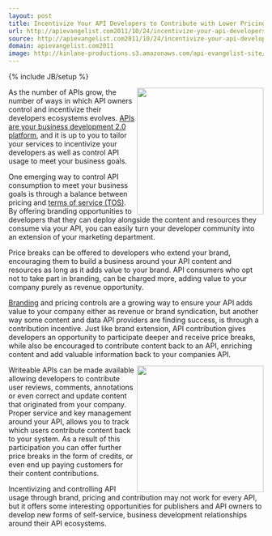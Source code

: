 ```yaml
---
layout: post
title: Incentivize Your API Developers to Contribute with Lower Pricing
url: http://apievangelist.com2011/10/24/incentivize-your-api-developers-to-contribute-with-lower-pricing/
source: http://apievangelist.com2011/10/24/incentivize-your-api-developers-to-contribute-with-lower-pricing/
domain: apievangelist.com2011
image: http://kinlane-productions.s3.amazonaws.com/api-evangelist-site/blog/api-monetization.jpg
---
```

{% include JB/setup %}<p>
     <img src="http://kinlane-productions.s3.amazonaws.com/api-evangelist/content-api-monetization.png"  width="250" align="right" />
</p>
<p>
     As the number of APIs grow, the number of ways in which API owners control and incentivize their developers ecosystems evolves. <a title="APIs are your business development platform" href="/2010/10/07/biz-dev-2-0/">APIs are your business development 2.0 platform</a>, and it is up to you to tailor your services to incentivize your developers as well as control API usage to meet your business goals.
</p>
<p>
     One emerging way to control API consumption to meet your business goals is through a balance between pricing and <a title="Terms of Service" href="/buildingblocks/terms_of_use__conditions.php">terms of service (TOS)</a>. By offering branding opportunities to developers that they can deploy alongside the content and resources they consume via your API, you can easily turn your developer community into an extension of your marketing department.
</p>
<p>
     Price breaks can be offered to developers who extend your brand, encouraging them to build a business around your API content and resources as long as it adds value to your brand. API consumers who opt not to take part in branding, can be charged more, adding value to your company purely as revenue opportunity.
</p>
<p>
     <a title="Branding" href="/buildingblocks/branding.php">Branding</a> and pricing controls are a growing way to ensure your API adds value to your company either as revenue or brand syndication, but another way some content and data API providers are finding success, is through a contribution incentive. Just like brand extension, API contribution gives developers an opportunity to participate deeper and receive price breaks, while also be encouraged to contribute content back to an API, enriching content and add valuable information back to your companies API.
</p>
<p>
     <img src="http://kinlane-productions.s3.amazonaws.com/api-evangelist/api-monetization.jpg"  width="250" align="right" />
</p>
<p>
     Writeable APIs can be made available allowing developers to contribute user reviews, comments, annotations or even correct and update content that originated from your company. Proper service and key management around your API, allows you to track which users contribute content back to your system. As a result of this participation you can offer further price breaks in the form of credits, or even end up paying customers for their content contributions.
</p>
<p>
     Incentivizing and controlling API usage through brand, pricing and contribution may not work for every API, but it offers some interesting opportunities for publishers and API owners to develop new forms of self-service, business development relationships around their API ecosystems.
</p>
